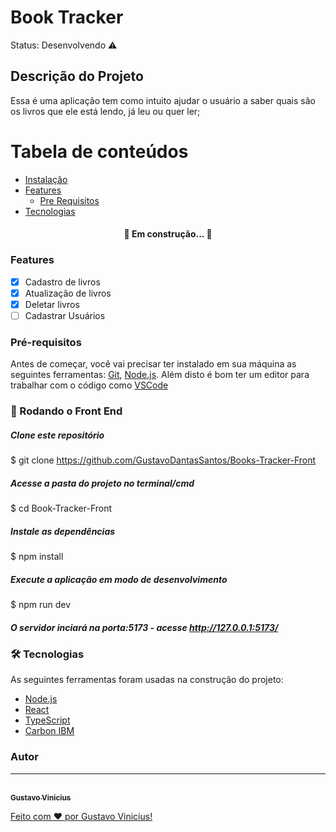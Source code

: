<h1>Book Tracker</h1>
Status: Desenvolvendo ⚠️

## Descrição do Projeto
<p>Essa é uma aplicação tem como intuito ajudar o usuário a saber quais são os livros que ele está lendo, já leu ou quer ler;</p>

Tabela de conteúdos
=================
<!--ts-->
   * [Instalação](#instalacao)
   * [Features](#Features)
      * [Pre Requisitos](#pre-requisitos)
   * [Tecnologias](#tecnologias)
<!--te-->

<h4 align="center"> 
	🚧 Em construção... 🚧
</h4>

### Features

- [x] Cadastro de livros
- [x] Atualização de livros
- [x] Deletar livros
- [ ] Cadastrar Usuários

### Pré-requisitos

Antes de começar, você vai precisar ter instalado em sua máquina as seguintes ferramentas:
[Git](https://git-scm.com), [Node.js](https://nodejs.org/en/). 
Além disto é bom ter um editor para trabalhar com o código como [VSCode](https://code.visualstudio.com/)

### 🎲 Rodando o Front End

##### Clone este repositório
$ git clone https://github.com/GustavoDantasSantos/Books-Tracker-Front

##### Acesse a pasta do projeto no terminal/cmd
$ cd Book-Tracker-Front

##### Instale as dependências
$ npm install

##### Execute a aplicação em modo de desenvolvimento
$ npm run dev

##### O servidor inciará na porta:5173 - acesse <http://127.0.0.1:5173/>

### 🛠 Tecnologias

As seguintes ferramentas foram usadas na construção do projeto:

- [Node.js](https://nodejs.org/en/)
- [React](https://pt-br.reactjs.org/)
- [TypeScript](https://www.typescriptlang.org/)
- [Carbon IBM](https://carbondesignsystem.com/)

### Autor
---

<a href="https://github.com/GustavoDantasSantos">
 <br />
 <sub><b>Gustavo Vinicius</b></sub>


Feito com ❤️ por Gustavo Vinicius!

